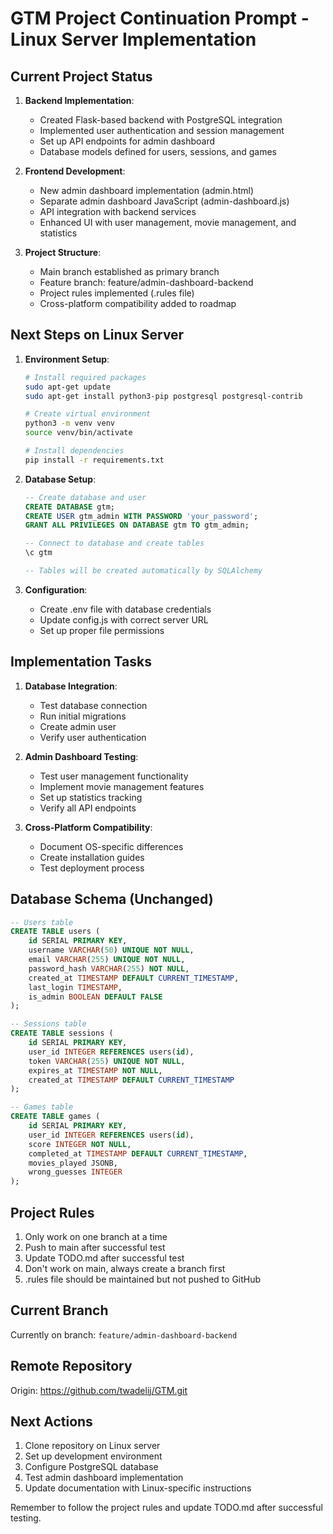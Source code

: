# GTM Project Continuation Prompt - Linux Server Implementation

## Current Project Status

1. **Backend Implementation**:
   - Created Flask-based backend with PostgreSQL integration
   - Implemented user authentication and session management
   - Set up API endpoints for admin dashboard
   - Database models defined for users, sessions, and games

2. **Frontend Development**:
   - New admin dashboard implementation (admin.html)
   - Separate admin dashboard JavaScript (admin-dashboard.js)
   - API integration with backend services
   - Enhanced UI with user management, movie management, and statistics

3. **Project Structure**:
   - Main branch established as primary branch
   - Feature branch: feature/admin-dashboard-backend
   - Project rules implemented (.rules file)
   - Cross-platform compatibility added to roadmap

## Next Steps on Linux Server

1. **Environment Setup**:
   ```bash
   # Install required packages
   sudo apt-get update
   sudo apt-get install python3-pip postgresql postgresql-contrib
   
   # Create virtual environment
   python3 -m venv venv
   source venv/bin/activate
   
   # Install dependencies
   pip install -r requirements.txt
   ```

2. **Database Setup**:
   ```sql
   -- Create database and user
   CREATE DATABASE gtm;
   CREATE USER gtm_admin WITH PASSWORD 'your_password';
   GRANT ALL PRIVILEGES ON DATABASE gtm TO gtm_admin;
   
   -- Connect to database and create tables
   \c gtm
   
   -- Tables will be created automatically by SQLAlchemy
   ```

3. **Configuration**:
   - Create .env file with database credentials
   - Update config.js with correct server URL
   - Set up proper file permissions

## Implementation Tasks

1. **Database Integration**:
   - Test database connection
   - Run initial migrations
   - Create admin user
   - Verify user authentication

2. **Admin Dashboard Testing**:
   - Test user management functionality
   - Implement movie management features
   - Set up statistics tracking
   - Verify all API endpoints

3. **Cross-Platform Compatibility**:
   - Document OS-specific differences
   - Create installation guides
   - Test deployment process

## Database Schema (Unchanged)

```sql
-- Users table
CREATE TABLE users (
    id SERIAL PRIMARY KEY,
    username VARCHAR(50) UNIQUE NOT NULL,
    email VARCHAR(255) UNIQUE NOT NULL,
    password_hash VARCHAR(255) NOT NULL,
    created_at TIMESTAMP DEFAULT CURRENT_TIMESTAMP,
    last_login TIMESTAMP,
    is_admin BOOLEAN DEFAULT FALSE
);

-- Sessions table
CREATE TABLE sessions (
    id SERIAL PRIMARY KEY,
    user_id INTEGER REFERENCES users(id),
    token VARCHAR(255) UNIQUE NOT NULL,
    expires_at TIMESTAMP NOT NULL,
    created_at TIMESTAMP DEFAULT CURRENT_TIMESTAMP
);

-- Games table
CREATE TABLE games (
    id SERIAL PRIMARY KEY,
    user_id INTEGER REFERENCES users(id),
    score INTEGER NOT NULL,
    completed_at TIMESTAMP DEFAULT CURRENT_TIMESTAMP,
    movies_played JSONB,
    wrong_guesses INTEGER
);
```

## Project Rules

1. Only work on one branch at a time
2. Push to main after successful test
3. Update TODO.md after successful test
4. Don't work on main, always create a branch first
5. .rules file should be maintained but not pushed to GitHub

## Current Branch
Currently on branch: `feature/admin-dashboard-backend`

## Remote Repository
Origin: https://github.com/twadelij/GTM.git

## Next Actions
1. Clone repository on Linux server
2. Set up development environment
3. Configure PostgreSQL database
4. Test admin dashboard implementation
5. Update documentation with Linux-specific instructions

Remember to follow the project rules and update TODO.md after successful testing.
